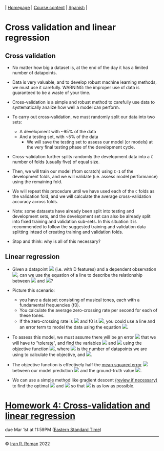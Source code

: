| [Homepage](https://dl4genaudio.github.io) | [Course content](https://dl4genaudio.github.io/#course-content) | [Spanish](https://dl4genaudio-github-io.translate.goog/?_x_tr_sl=en&_x_tr_tl=es&_x_tr_hl=en-US) |

# Cross validation and linear regression

## Cross validation

* No matter how big a dataset is, at the end of the day it has a limited number of datapoints. 

* Data is very valuable, and to develop robust machine learning methods, we must use it carefully. WARNING: the improper use of data is guaranteed to be a waste of your time.

* Cross-validation is a simple and robust method to carefully use data to systematically analize how well a model can perform.

* To carry out cross-validation, we must randomly split our data into two sets:
    * A development with \~95\% of the data
    * And a testing set, with \~5\% of the data 
        * We will save the testing set to assess our model (or models) at the very final testing phase of the development cycle.

* Cross-validation further splits randomly the development data into a `C` number of folds (usually five) of equal size. 

* Then, we will train our model (from scratch) using `C-1` of the development folds, and we will validate (i.e. assess model performance) using the remaining fold. 

* We will repeat this procedure until we have used each of the `C` folds as the validation fold, and we will calculate the average cross-validation accuracy across folds. 

* Note: some datasets have already been split into testing and development sets, and the development set can also be already split into fixed training and validation sub-sets. In this situation it is recommended to follow the suggested training and validation data splitting intead of creating training and validation folds. 
 
* Stop and think: why is all of this necessary?

## Linear regression

* Given a datapoint <img src="https://render.githubusercontent.com/render/math?math=x_i \in \mathbb{R}^{D}"> (i.e. with D features) and a dependent observation <img src="https://render.githubusercontent.com/render/math?math=y_i \in \mathbb{R}^{1}">, can we use the equation of a line to describe the relationship between <img src="https://render.githubusercontent.com/render/math?math=x"> and <img src="https://render.githubusercontent.com/render/math?math=y">? 

* Picture this scenario: 
    * you have a dataset consisting of musical tones, each with a fundamental frequencies (f0). 
    * You calculate the average zero-crossing rate per second for each of these tones. 
    * If the zero-crossing rate is <img src="https://render.githubusercontent.com/render/math?math=x_i"> and f0 is <img src="https://render.githubusercontent.com/render/math?math=y_i">, you could use a line and an error term to model the data using the equation <img src="https://render.githubusercontent.com/render/math?math=y_i=wx_i + b + \epsilon_i">.

* To assess this model, we must assume there will be an error <img src="https://render.githubusercontent.com/render/math?math=\epsilon"> that we will have to "tolerate", and find the variables <img src="https://render.githubusercontent.com/render/math?math=w"> and <img src="https://render.githubusercontent.com/render/math?math=b"> using the objective function <img src="https://render.githubusercontent.com/render/math?math=J = \frac{1}{2}\frac{1}{N} \sum_1^N (y_i - \hat{y_i})^2">, where <img src="https://render.githubusercontent.com/render/math?math=N"> is the number of datapoints we are using to calculate the objective, and <img src="https://render.githubusercontent.com/render/math?math=\hat{y_i}=wx_i + b">.

* The objective function is effectively half the [mean squared error](https://en.wikipedia.org/wiki/Mean_squared_error) <img src="https://render.githubusercontent.com/render/math?math=2J = \sum_1^N \epsilon_i^2"> between our model prediction <img src="https://render.githubusercontent.com/render/math?math=\hat{y_i}"> and the ground-truth value <img src="https://render.githubusercontent.com/render/math?math=y_i">.

* We can use a simple method like gradient descent [(review if necessary)](https://towardsdatascience.com/linear-regression-using-gradient-descent-97a6c8700931) to find the optimal <img src="https://render.githubusercontent.com/render/math?math=w"> and <img src="https://render.githubusercontent.com/render/math?math=b"> so that <img src="https://render.githubusercontent.com/render/math?math=J"> is as low as possible.

# [Homework 4: Cross-validation and linear regression](https://colab.research.google.com/github/dl4genaudio/assignments/blob/main/cv_and_lr.ipynb)

due Mar 1st at 11:59PM ([Eastern Standard Time](https://www.timeanddate.com/time/zones/et))

___

&copy; [Iran R. Roman](https://iranroman.github.io) 2022
